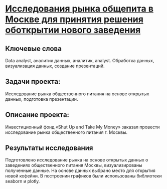 # [Исследования рынка общепита в Москве для принятия решения оботкрытии нового заведения](https://github.com/janemo7/Study-projects/blob/master/food-market/food.ipynb)
## Ключевые слова
Data analyst, аналитик данных, аналитик, analyst. Oбработка данных, визуализация данных, создание презентаций.
## Задачи проекта:
Исследование рынка общественного питания на основе открытых данных, подготовка презентации.
## Описание проекта:
Инвестиционный фонд «Shut Up and Take My Money» заказал провести исследование рынка общественного питания г. Москвы.
## Результаты исследования
Подготовлено исследование рынка на основе открытых данных о заведениях общественного питания Москвы, визуализированы полученные данные. На основе данных выбрано место для открытия новой кофейни. В построении графиков были использованы библиотеки seaborn и plotly. 


